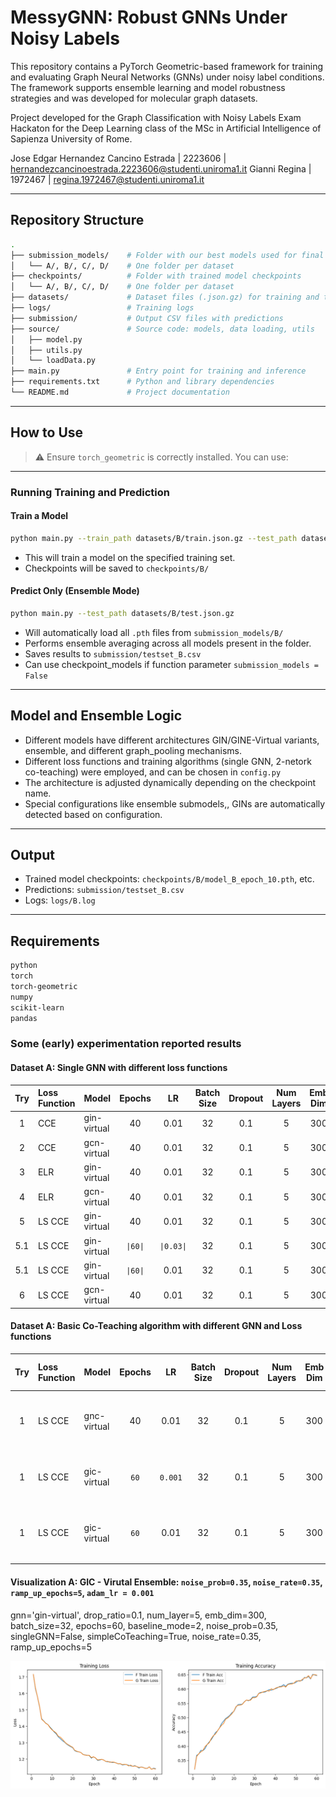 # MessyGNN: Robust GNNs Under Noisy Labels

This repository contains a PyTorch Geometric-based framework for training and evaluating Graph Neural Networks (GNNs) under noisy label conditions. The framework supports ensemble learning and model robustness strategies and was developed for molecular graph datasets.

Project developed for the Graph Classification with Noisy Labels Exam Hackaton for the Deep Learning class of the MSc in Artificial Intelligence of Sapienza University of Rome.

Jose Edgar Hernandez Cancino Estrada | 2223606 | hernandezcancinoestrada.2223606@studenti.uniroma1.it
Gianni Regina | 1972467 | regina.1972467@studenti.uniroma1.it

---

## Repository Structure

```bash
.
├── submission_models/    # Folder with our best models used for final submission
│   └── A/, B/, C/, D/    # One folder per dataset
├── checkpoints/          # Folder with trained model checkpoints
│   └── A/, B/, C/, D/    # One folder per dataset
├── datasets/             # Dataset files (.json.gz) for training and testing
├── logs/                 # Training logs
├── submission/           # Output CSV files with predictions
├── source/               # Source code: models, data loading, utils
│   ├── model.py
│   ├── utils.py
│   └── loadData.py
├── main.py               # Entry point for training and inference
├── requirements.txt      # Python and library dependencies
└── README.md             # Project documentation
```

---

## How to Use

> ⚠️ Ensure `torch_geometric` is correctly installed. You can use:

---

### Running Training and Prediction

#### Train a Model

```bash
python main.py --train_path datasets/B/train.json.gz --test_path datasets/B/test.json.gz
```

- This will train a model on the specified training set.
- Checkpoints will be saved to `checkpoints/B/`

#### Predict Only (Ensemble Mode)

```bash
python main.py --test_path datasets/B/test.json.gz
```

- Will automatically load all `.pth` files from `submission_models/B/`
- Performs ensemble averaging across all models present in the folder.
- Saves results to `submission/testset_B.csv`
- Can use checkpoint_models if function parameter `submission_models = False`

---

## Model and Ensemble Logic

- Different models have different architectures GIN/GINE-Virtual variants, ensemble, and different graph_pooling mechanisms.
- Different loss functions and training algorithms (single GNN, 2-netork co-teaching) were employed, and can be chosen in `config.py`
- The architecture is adjusted dynamically depending on the checkpoint name.
- Special configurations like ensemble submodels,, GINs are automatically detected based on configuration.

---

## Output

- Trained model checkpoints: `checkpoints/B/model_B_epoch_10.pth`, etc.
- Predictions: `submission/testset_B.csv`
- Logs: `logs/B.log`

---

## Requirements

```bash
python
torch
torch-geometric
numpy
scikit-learn
pandas
```

### Some (early) experimentation reported results


#### Dataset A: Single GNN with different loss functions

| Try | Loss Function | Model        | Epochs | LR | Batch Size | Dropout | Num Layers | Emb Dim | Params |Validation Accuracy |
|:---:|:--------------|:-------------|:------:|:---:|:----------:|:-------:|:----------:|:-------:|:-------------------:|:-------------------:|
| 1 | CCE | gin-virtual | 40 | 0.01 | 32 | 0.1 | 5 | 300 | NA| **0.69**|
| 2 | CCE | gcn-virtual | 40 | 0.01 | 32 | 0.1 | 5 | 300 | NA| **0.62**|
| 3 | ELR|gin-virtual|40| 0.01 | 32 | 0.1 | 5 | 300 | β=0.7, λ=3.0| **0.55** |
| 4 | ELR|gcn-virtual|40| 0.01 | 32 | 0.1 | 5 | 300 |  β=0.7, λ=3.0| **0.57** |
| 5 | LS CCE | gin-virtual| 40 | 0.01  | 32 | 0.1 | 5 | 300 | P=0.2| **0.69** |
| 5.1| LS CCE | gin-virtual| `\|60\|` | `\|0.03\|`  | 32 | 0.1 | 5 | 300 | p=0.2| **0.70** |
| 5.1| LS CCE | gin-virtual| `\|60\|` | 0.01  | 32 | 0.1 | 5 | 300 | `\|p=0.35\|`| **XXXX** |
| 6 | LS CCE | gcn-virtual| 40 | 0.01  | 32 | 0.1 | 5 | 300 | p=0.2| **0.68** |

#### Dataset A: Basic Co-Teaching algorithm with different GNN and Loss functions


| Try | Loss Function | Model        | Epochs | LR | Batch Size | Dropout | Num Layers | Emb Dim | Params |Ensemble Validation Accuracy |
|:---:|:--------------|:-------------|:------:|:---:|:----------:|:-------:|:----------:|:-------:|:-------------------:|:-------------------:|
| 1 | LS CCE | gnc-virtual | 40 | 0.01 | 32 | 0.1 | 5 | 300 |  $p_{}=0.2$ $\:$ $T_k$=10, $\:$ τ = 0.2| **0.66**|
| 1 | LS CCE | gic-virtual | `60` | `0.001` | 32 | 0.1 | 5 | 300 |  $p_{}=$ `0.35` $\:$ $T_k$=`5`, $\:$ τ = `0.35`| **0.66**|
| 1 | LS CCE | gic-virtual | `60` | 0.01 | 32 | 0.1 | 5 | 300 |  $p_{}=$ `0.35` $\:$ $T_k$=10, $\:$ τ = `0.35`| **0.66**|


#### Visualization A: GIC - Virutal Ensemble: `noise_prob=0.35`, `noise_rate=0.35`, `ramp_up_epochs=5`, `adam_lr = 0.001`

gnn='gin-virtual', drop_ratio=0.1, num_layer=5, emb_dim=300, batch_size=32, epochs=60, baseline_mode=2, noise_prob=0.35, singleGNN=False, simpleCoTeaching=True, noise_rate=0.35, ramp_up_epochs=5


![](https://github.com/edgarcancinoe/gnn-noisy-labels/blob/main/img/Visualization%20A%20GIC%20-%20Virutal%20Ensemble.png)